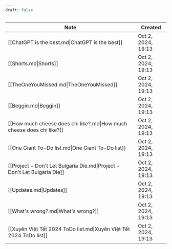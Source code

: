 ```yaml
---
draft: false
---
```

| Note                                                                              | Created            |
| --------------------------------------------------------------------------------- | ------------------ |
| [[ChatGPT is the best.md\|ChatGPT is the best]]                           | Oct 2, 2024, 19:13 |
| [[Shorts.md\|Shorts]]                                                     | Oct 2, 2024, 19:13 |
| [[TheOneYouMissed.md\|TheOneYouMissed]]                                   | Oct 2, 2024, 19:13 |
| [[Beggin.md\|Beggin]]                                                     | Oct 2, 2024, 19:13 |
| [[How much cheese does chi like?.md\|How much cheese does chi like?]]     | Oct 2, 2024, 19:13 |
| [[One Giant To-Do list.md\|One Giant To-Do list]]                         | Oct 2, 2024, 19:13 |
| [[Project - Don't Let Bulgaria Die.md\|Project - Don't Let Bulgaria Die]] | Oct 2, 2024, 19:13 |
| [[Updates.md\|Updates]]                                                   | Oct 2, 2024, 19:13 |
| [[What's wrong?.md\|What's wrong?]]                                       | Oct 2, 2024, 19:13 |
| [[Xuyên Việt Tết 2024 ToDo list.md\|Xuyên Việt Tết 2024 ToDo list]]       | Oct 2, 2024, 19:13 |
